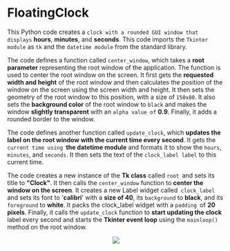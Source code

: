 # FloatingClock
This Python code creates a `clock with a rounded GUI window that displays` **hours**, **minutes**, and **seconds**.
This code imports the `Tkinter module` as `tk` and the `datetime module` from the standard library.

The code defines a function called `center_window`, which takes a **root parameter** representing the root window of the application. The function is used to center the root window on the screen. It first gets the **requested width and height** of the root window and then calculates the position of the window on the screen using the screen width and height. It then sets the geometry of the root window to this position, with a size of `150x80`. It also sets the **background color** of the root window to `black` and makes the window **slightly transparent** with an `alpha value of` **0.9**. Finally, it adds a rounded border to the window.

The code defines another function called `update_clock`, which **updates the label on the root window with the current time every second**. It gets the `current time using `**the datetime module** and formats it to show the `hours`,` minutes`, and `seconds`. It then sets the text of the `clock_label label` to this current time.

The code creates a new instance of the **Tk class** called `root `and sets its title to **"Clock"**. It then calls the `center_window` function to **center the window on the screen**. It creates a new Label widget called` clock_label` and sets its font to '**calibri**' with a **size of 40**, its `background` to **black**, and its `foreground` to **white**. It packs the clock_label widget with a `padding `of **20 pixels**. Finally, it calls the `update_clock` function to **start updating the clock** label every second and starts the **Tkinter event loop** using the `mainloop()` method on the root window.


<div style="text-align:center"><img src="https://user-images.githubusercontent.com/106637184/225023092-eceaf1f8-dc15-4e17-9659-f329fe5d5940.png" /></div>
